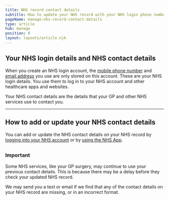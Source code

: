```yaml
---
title: NHS record contact details
subtitle: How to update your NHS record with your NHS login phone number and email address.
pageName: manage:nhs-record-contact-details
type: article
hub: manage
position: 8
layout: layouts/article.njk
---
```


## Your NHS login details and NHS contact details

When you create an NHS login account, the [mobile phone number](/manage/mobile-phone 'phone number') and [email address](/manage/emailaddresses 'email address')
you use are only stored on this account. These are your NHS login details.
You use them to log in to your NHS account and other healthcare apps and websites.

Your NHS contact details are the details that your GP and other NHS services use to contact you.

---

## How to add or update your NHS contact details

You can add or update the NHS contact details on your NHS record by [logging into your NHS account](https://settings.login.nhs.uk 'logging into your NHS account') or by [using the NHS App](https://www.nhsapp.service.nhs.uk/login 'using the NHS App').

<div class="nhsuk-warning-callout">
    <h3 class="nhsuk-warning-callout__label" style="padding-top: 8px;">
    <span role="text">
        Important
    </span>
    </h3>
    <p>Some NHS services, like your GP surgery, may continue to use your previous contact details. This is because there may be a delay before they check your updated NHS record.</p>
</div>

We may send you a text or email if we find that any of the contact details on your NHS record are missing, or in an incorrect format.
